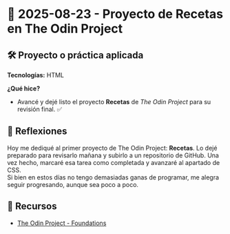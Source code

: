 # 📅 2025-08-23 - Proyecto de Recetas en The Odin Project  

## 🛠️ Proyecto o práctica aplicada  

**Tecnologías:** HTML  

**¿Qué hice?**  
- Avancé y dejé listo el proyecto **Recetas** de *The Odin Project* para su revisión final. ✅  

## 💭 Reflexiones  
Hoy me dediqué al primer proyecto de The Odin Project: **Recetas**. Lo dejé preparado para revisarlo mañana y subirlo a un repositorio de GitHub. Una vez hecho, marcaré esa tarea como completada y avanzaré al apartado de CSS.  
Si bien en estos días no tengo demasiadas ganas de programar, me alegra seguir progresando, aunque sea poco a poco.  

## 🔗 Recursos  
- [The Odin Project - Foundations](https://www.theodinproject.com/paths/foundations/courses/foundations)  
